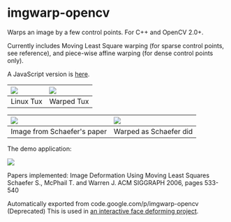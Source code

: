 # imgwarp-opencv
Warps an image by a few control points. For C++ and OpenCV 2.0+. 

Currently includes Moving Least Square warping (for sparse control points, see reference), and piece-wise affine warping (for dense control points only).

A JavaScript version is [here](http://chenxing.name/fun/imgwarp-js/).

| ![](https://raw.githubusercontent.com/cxcxcxcx/imgwarp-opencv/master/data/imgs/tux.jpg) | ![](https://github.com/cxcxcxcx/imgwarp-opencv/blob/wiki/imgs/tux_sim.png?raw=true) |
|:--------------------------------------------------------------------------------------------------------------------------|:----------------------------------------------------------------------------------------------------------------------------------|
| Linux Tux | Warped Tux |

| ![](https://github.com/cxcxcxcx/imgwarp-opencv/blob/wiki/imgs/monalisa_ori.jpg) | ![](https://github.com/cxcxcxcx/imgwarp-opencv/blob/wiki/imgs/monalisa_warped.png) |
|:--------------------------------------------------------------------------------------------------------------------------------------------|:--------------------------------------------------------------------------------------------------------------------------------------------------|
| Image from Schaefer's paper | Warped as Schaefer did |

The demo application:

![](https://github.com/cxcxcxcx/imgwarp-opencv/blob/wiki/imgs/ui.png)

Papers implemented:
Image Deformation Using Moving Least Squares
Schaefer S., McPhail T. and Warren J.
ACM SIGGRAPH 2006, pages 533-540


Automatically exported from code.google.com/p/imgwarp-opencv
(Deprecated) This is used in [an interactive face deforming project](http://code.google.com/p/faceworkshop/).
